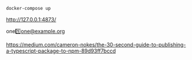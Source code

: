 ```bash
docker-compose up
```

http://127.0.0.1:4873/

one:one:one@example.org

https://medium.com/cameron-nokes/the-30-second-guide-to-publishing-a-typescript-package-to-npm-89d93ff7bccd